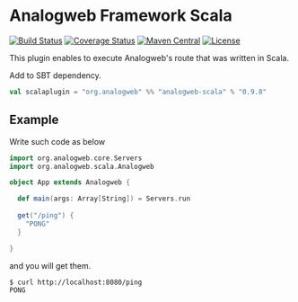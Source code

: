 Analogweb Framework Scala
===============================================

[![Build Status](https://travis-ci.org/analogweb/scala-plugin.svg)](https://travis-ci.org/analogweb/scala-plugin)
[![Coverage Status](https://coveralls.io/repos/analogweb/scala-plugin/badge.svg)](https://coveralls.io/r/analogweb/scala-plugin)
[![Maven Central](https://maven-badges.herokuapp.com/maven-central/org.analogweb/analogweb-scala_2.11/badge.svg)](https://maven-badges.herokuapp.com/maven-central/org.analogweb/analogweb-scala_2.11)
[![License](http://img.shields.io/:license-mit-blue.svg)](http://doge.mit-license.org)

This plugin enables to execute Analogweb's route that was written in Scala.

Add to SBT dependency.

```scala
val scalaplugin = "org.analogweb" %% "analogweb-scala" % "0.9.8"
```
## Example

Write such code as below

```scala
import org.analogweb.core.Servers
import org.analogweb.scala.Analogweb

object App extends Analogweb {

  def main(args: Array[String]) = Servers.run
  
  get("/ping") {
    "PONG"
  }

}
```

and you will get them.

```
$ curl http://localhost:8080/ping
PONG
```
